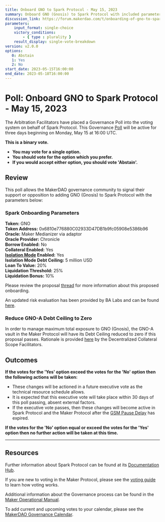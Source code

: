 ```yaml
---
title: Onboard GNO to Spark Protocol - May 15, 2023
summary: Onboard GNO (Gnosis) to Spark Protocol with included parameters. Reduce Maker GNO-A debt ceiling to zero.
discussion_link: https://forum.makerdao.com/t/onboarding-of-gno-to-spark/20831
parameters:
    input_format: single-choice
    victory_conditions:
        - { type : plurality }
    result_display: single-vote-breakdown
version: v2.0.0
options:
   0: Abstain
   1: Yes
   2: No
start_date: 2023-05-15T16:00:00
end_date: 2023-05-18T16:00:00
---
```

# Poll: Onboard GNO to Spark Protocol - May 15, 2023

The Arbitration Facilitators have placed a Governance Poll into the voting system on behalf of Spark Protocol. This Governance [Poll](https://manual.makerdao.com/governance/governance-cycle/weekly-governance-cycle#weekly-governance-cycle-definitions-mip16c1) will be active for three days beginning on Monday, May 15 at 16:00 UTC.

**This is a binary vote.**
- **You may vote for a single option.**
- **You should vote for the option which you prefer.**
- **If you would accept either option, you should vote 'Abstain'.**

## Review

This poll allows the MakerDAO governance community to signal their support or opposition to adding GNO (Gnosis) to Spark Protocol with the parameters below:

### Spark Onboarding Parameters

**Token:** GNO  
**Token Address:** 0x6810e776880C02933D47DB1b9fc05908e5386b96  
**Oracle:** Maker Medianizer via adaptor  
**Oracle Provider:** Chronicle  
**Borrow Enabled:** No  
**Collateral Enabled:** Yes  
**[Isolation Mode](https://docs.sparkprotocol.io/developers/features/isolation-mode) Enabled:** Yes  
**Isolation Mode Debt Ceiling:** 5 million USD  
**Loan To Value:** 20%  
**Liquidation Threshold:** 25%  
**Liquidation Bonus:** 10%  

Please review the proposal [thread](https://forum.makerdao.com/t/onboarding-of-gno-to-spark/20831) for more information about this proposed onboarding.

An updated risk evaluation has been provided by BA Labs and can be found [here](https://forum.makerdao.com/t/onboarding-of-gno-to-spark/20831/9). 

### Reduce GNO-A Debt Ceiling to Zero

In order to manage maximum total exposure to GNO (Gnosis), the GNO-A vault in the Maker Protocol will have its Debt Ceiling reduced to zero if this proposal passes. Rationale is provided [here](https://forum.makerdao.com/t/onboarding-of-gno-to-spark/20831/9) by the Decentralized Collateral Scope Facilitators.

## Outcomes

**If the votes for the 'Yes' option exceed the votes for the 'No' option then the following actions will be taken:**
* These changes will be actioned in a future executive vote as the technical resource schedule allows.
* It is expected that this executive vote will take place within 30 days of this poll passing, absent external factors.
* If the executive vote passes, then these changes will become active in Spark Protocol and the Maker Protocol after the [GSM Pause Delay](https://manual.makerdao.com/parameter-index/core/param-gsm-pause-delay) has expired.

**If the votes for the 'No' option equal or exceed the votes for the 'Yes' option then no further action will be taken at this time.**

---

## Resources

Further information about Spark Protocol can be found at its [Documentation Hub](https://docs.sparkprotocol.io/hub/).

If you are new to voting in the Maker Protocol, please see the [voting guide](https://manual.makerdao.com/governance/voting-in-makerdao/on-chain-governance) to learn how voting works.

Additional information about the Governance process can be found in the [Maker Operational Manual](https://manual.makerdao.com).

To add current and upcoming votes to your calendar, please see the [MakerDAO Governance Calendar](https://manual.makerdao.com/makerdao/calendars/governance-calendar).
